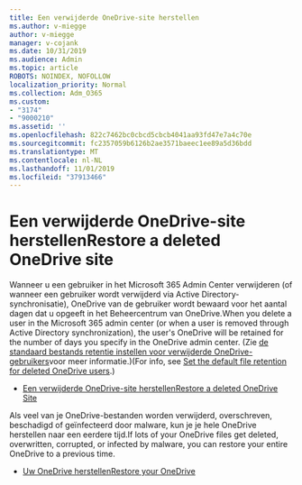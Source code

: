 ```yaml
---
title: Een verwijderde OneDrive-site herstellen
ms.author: v-miegge
author: v-miegge
manager: v-cojank
ms.date: 10/31/2019
ms.audience: Admin
ms.topic: article
ROBOTS: NOINDEX, NOFOLLOW
localization_priority: Normal
ms.collection: Adm_O365
ms.custom:
- "3174"
- "9000210"
ms.assetid: ''
ms.openlocfilehash: 822c7462bc0cbcd5cbcb4041aa93fd47e7a4c70e
ms.sourcegitcommit: fc2357059b6126b2ae3571baeec1ee89a5d36bdd
ms.translationtype: MT
ms.contentlocale: nl-NL
ms.lasthandoff: 11/01/2019
ms.locfileid: "37913466"
---
```

# <a name="restore-a-deleted-onedrive-site"></a><span data-ttu-id="ad883-102">Een verwijderde OneDrive-site herstellen</span><span class="sxs-lookup"><span data-stu-id="ad883-102">Restore a deleted OneDrive site</span></span>

<span data-ttu-id="ad883-103">Wanneer u een gebruiker in het Microsoft 365 Admin Center verwijderen (of wanneer een gebruiker wordt verwijderd via Active Directory-synchronisatie), OneDrive van de gebruiker wordt bewaard voor het aantal dagen dat u opgeeft in het Beheercentrum van OneDrive.</span><span class="sxs-lookup"><span data-stu-id="ad883-103">When you delete a user in the Microsoft 365 admin center (or when a user is removed through Active Directory synchronization), the user's OneDrive will be retained for the number of days you specify in the OneDrive admin center.</span></span> <span data-ttu-id="ad883-104">(Zie [de standaard bestands retentie instellen voor verwijderde OneDrive-gebruikers](https://docs.microsoft.com/onedrive/set-retention)voor meer informatie.)</span><span class="sxs-lookup"><span data-stu-id="ad883-104">(For info, see [Set the default file retention for deleted OneDrive users](https://docs.microsoft.com/onedrive/set-retention).)</span></span>

* [<span data-ttu-id="ad883-105">Een verwijderde OneDrive-site herstellen</span><span class="sxs-lookup"><span data-stu-id="ad883-105">Restore a deleted OneDrive Site</span></span>](https://docs.microsoft.com/onedrive/restore-deleted-onedrive)

<span data-ttu-id="ad883-106">Als veel van je OneDrive-bestanden worden verwijderd, overschreven, beschadigd of geïnfecteerd door malware, kun je je hele OneDrive herstellen naar een eerdere tijd.</span><span class="sxs-lookup"><span data-stu-id="ad883-106">If lots of your OneDrive files get deleted, overwritten, corrupted, or infected by malware, you can restore your entire OneDrive to a previous time.</span></span>

* [<span data-ttu-id="ad883-107">Uw OneDrive herstellen</span><span class="sxs-lookup"><span data-stu-id="ad883-107">Restore your OneDrive</span></span>](https://support.office.com/article/Restore-your-OneDrive-fa231298-759d-41cf-bcd0-25ac53eb8a15)
